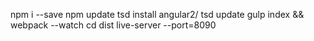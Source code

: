npm i <pkg> --save
npm update
tsd install angular2/
tsd update
gulp index && webpack --watch
cd dist
live-server --port=8090
